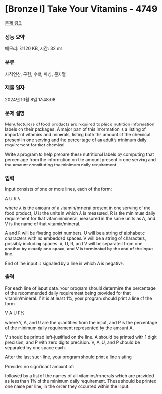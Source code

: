 # [Bronze I] Take Your Vitamins - 4749 

[문제 링크](https://www.acmicpc.net/problem/4749) 

### 성능 요약

메모리: 31120 KB, 시간: 32 ms

### 분류

사칙연산, 구현, 수학, 파싱, 문자열

### 제출 일자

2024년 10월 8일 17:48:08

### 문제 설명

<p>Manufacturers of food products are required to place nutrition information labels on their packages. A major part of this information is a listing of important vitamins and minerals, listing both the amount of the chemical present in one serving and the percentage of an adult’s minimum daily requirement for that chemical.</p>

<p>Write a program to help prepare these nutritional labels by computing that percentage from the information on the amount present in one serving and the amount constituting the minimum daily requirement.</p>

### 입력 

 <p>Input consists of one or more lines, each of the form:</p>

<p>A U R V</p>

<p>where A is the amount of a vitamin/mineral present in one serving of the food product, U is the units in which A is measured, R is the minimum daily requirement for that vitamin/mineral, measured in the same units as A, and V is the name of that vitamin/mineral.</p>

<p>A and R will be floating point numbers. U will be a string of alphabetic characters with no embedded spaces. V will be a string of characters, possibly including spaces. A, U, R, and V will be separated from one another by exactly one space, and V is terminated by the end of the input line.</p>

<p>End of the input is signaled by a line in which A is negative.</p>

### 출력 

 <p>For each line of input data, your program should determine the percentage of the recommended daily requirement being provided for that vitamin/mineral. If it is at least 1%, your program should print a line of the form</p>

<p>V A U P%</p>

<p>where V, A, and U are the quantities from the input, and P is the percentage of the minimum daily requirement represented by the amount A.</p>

<p>V should be printed left-justified on the line. A should be printed with 1 digit precision, and P with zero digits precision. V, A, U, and P should be separated by one space each.</p>

<p>After the last such line, your program should print a line stating</p>

<p>Provides no significant amount of:</p>

<p>followed by a list of the names of all vitamins/minerals which are provided as less than 1% of the minimum daily requirement. These should be printed one name per line, in the order they occurred within the input.</p>

